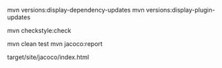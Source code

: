 mvn versions:display-dependency-updates
mvn versions:display-plugin-updates

mvn checkstyle:check

mvn clean test
mvn jacoco:report

target/site/jacoco/index.html